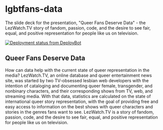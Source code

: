 # lgbtfans-data
The slide deck for the presentation, "Queer Fans Deserve Data" - the LezWatch.TV story of fandom, passion, code, and the desire to see fair, equal, and positive representation for people like us on television. 

[![Deployment status from DeployBot](https://yikesinc.deploybot.com/badge/45290641959743/137928.svg)](http://deploybot.com)

## Queer Fans Deserve Data

How can data help with the current state of queer representation in the media? LezWatch.TV, an online database and queer entertainment news site, was started by two TV-obsessed lesbian web developers with the intention of cataloging and documenting queer female, transgender, and nonbinary characters, and their corresponding shows from TV, web, and streaming media. With that data, statistics are calculated on the state of international queer story representation, with the goal of providing free and easy access to information on the best shows with queer characters and stories in the genres fans want to see. LezWatch.TV is a story of fandom, passion, code, and the desire to see fair, equal, and positive representation for people like us on television. 
